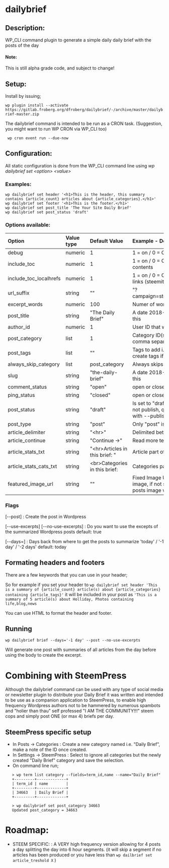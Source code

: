 # dailybrief

## Description:
WP_CLI command plugin to generate a simple daily daily brief with the posts of the day

#### Note:
This is still alpha grade code, and subject to change!
 
## Setup:
Install by issuing;

```wp plugin install --activate https://gitlab.froberg.org/dfroberg/dailybrief/-/archive/master/dailybrief-master.zip```

The dailybrief command is intended to be run as a CRON task.
(Suggestion, you might want to run WP CRON via WP_CLI too)

``` wp cron event run --due-now```

## Configuration:
All static configuration is done from the WP_CLI command line using *wp dailybrief set &lt;option&gt; &lt;value&gt;*
### Examples:

    wp dailybrief set header '<h1>This is the header, this summary contains {article_count} articles about {article_categories}.</h1>'
    wp dailybrief set footer '<h1>This is the footer.</h1>'
    wp dailybrief set post_title 'The Your Site Daily Brief'
    wp dailybrief set post_status 'draft'

### Options available:

| Option        | Value type | Default Value     | Example - Description                     |
|:--------------|:-----------|:------------------|:------------------------------------------|
| debug         | numeric    | 1                 | 1 = on / 0 = Off                          |
| include_toc   | numeric    | 1                 | 1 = on / 0 = Off - Include a table of contents |
| include_toc_localhrefs | numeric    | 1                 | 1 = on / 0 = Off - Include TOC local links (steemit bug) |
| url_suffix    | string     | ""                | "?campaign=steempress&amp;utm=dailybrief" |
| excerpt_words | numeric    | 100               | Numer of words in excerpt                 |
| post_title    | string     | "The Daily Brief" | A date 2018-11-15 will be suffixed to this|
| author_id     | numeric    | 1                 | User ID that will be the author           |
| post_category | list       | 1                 | Category ID(s) to post to single or comma separated |
| post_tags     | list       | ""                | Tags to add i.e. news,life,blog will create tags if nonexistent          |
| always_skip_category | list | post_category | Always skips the brief category |
| slug | string | "the-daily-brief" | A date 2018-11-15 will be suffixed to this |
| comment_status | string | "open" | open or closed for comments |
| ping_status | string | "closed" | open or closed for pings | 
| post_status | string | "draft" | Is set to "draft" to only create post but not publish, quick override available with --publish flag |
| post_type   | string | "post" | Only "post" is supported and tested |
| article_delimiter | string | "&lt;hr&gt;" | Delimited between summarized articles |
| article_continue | string | "Continue&nbsp;-&gt;" | Read more text after excerpt |
| article_stats_txt | string | "&lt;hr&gt;Articles in this brief: " | Article part of stats section |
| article_stats_cats_txt | string | &lt;br&gt;Categories in this brief: | Categories part of stats section |
| featured_image_url | string | "" | Fixed Image URL to use as featured image, if not set first summariez article posts image will be used. |

### Flags
[--post]
: Create the post in Wordpress

[--use-excerpts] [--no-use-excerpts]
: Do you want to use the excepts of the summarized Wordpress posts
 default: true

[--days=<days>]
: Days back from where to get the posts to summarize 'today' / '-1 day' / '-2 days'
default: today

## Formating headers and footers
There are a few keywords that you can use in your header;

So for example if you set your header to `wp dailybrief set header 'This is a summary of {article_count} article(s) about {article_categories} containing {article_tags}'` it will be included in your post as `'This is a summary of 5 article(s) about Holliday, Photos containing life,blog,news`

You can use HTML to format the header and footer.

## Running

`wp dailybrief brief --days='-1 day' --post --no-use-excerpts`

Will generate one post with summaries of all articles from the day before using the body to create the excerpt.
 
# Combining with SteemPress
Although the dailybrief command can be used with any type of social media or newsletter plugin to distribute your Daily Brief it was written and intended to be use as a companion application to SteemPress, to enable high frequency Wordpress authors not to be hammered by numerous spambots and "holier than thau" self professed "I AM THE COMMUNITY!!!" steem cops and simply post ONE (or max 4) briefs per day.   
## SteemPress specific setup
* In Posts -> Categories
: Create a new category named i.e. "Daily Brief", make a note of the ID once created.
* In Settings -> SteemPress
: Select to ignore all categories but the newly created "Daily Brief" category and save the selection.
* On command line run;
```
   > wp term list category --fields=term_id,name --name="Daily Brief"
   +---------+-------------+
   | term_id | name        |
   +---------+-------------+
   | 34663   | Daily Brief |
   +---------+-------------+
   
   > wp dailybrief set post_category 34663
   Updated post_category = 34663
```
  
# Roadmap:
* STEEM SPECIFIC:
: A VERY high frequency version allowing for 4 posts a day splitting the day into 6 hour segments. (it will skip a segment if no articles has been produced or you have less than 
  `wp dailbrief set article_treshold X` )
  
